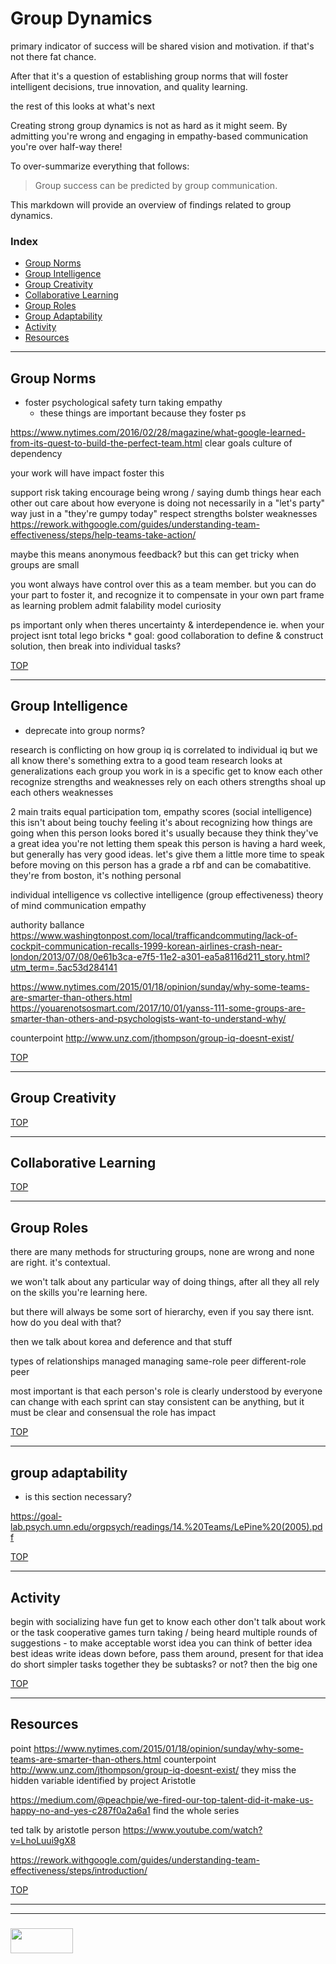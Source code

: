 # Group Dynamics

primary indicator of success will be shared vision and motivation.  if that's not there fat chance.

After that it's a question of establishing group norms that will foster intelligent decisions, true innovation, and quality learning.

the rest of this looks at what's next

Creating strong group dynamics is not as hard as it might seem. By admitting you're wrong and engaging in empathy-based communication you're over half-way there!

To over-summarize everything that follows:

> Group success can be predicted by group communication.

This markdown will provide an overview of findings related to group dynamics.



### Index
* [Group Norms](#group-norms)
* [Group Intelligence](#group-intelligence)
* [Group Creativity](#group-creativity)
* [Collaborative Learning](#collaborative-learning)
* [Group Roles](#Group-roles)
* [Group Adaptability](#group-adaptability)
* [Activity](#activity)
* [Resources](#resources)

___

## Group Norms

- foster psychological safety
	turn taking
	empathy
	- these things are important because they foster ps


https://www.nytimes.com/2016/02/28/magazine/what-google-learned-from-its-quest-to-build-the-perfect-team.html
	clear goals
	culture of dependency

your work will have impact
	foster this 

support risk taking
encourage being wrong / saying dumb things
hear each other out
care about how everyone is doing 
	not necessarily in a "let's party" way
	just in a "they're gumpy today"
respect strengths
bolster weaknesses
https://rework.withgoogle.com/guides/understanding-team-effectiveness/steps/help-teams-take-action/

maybe this means anonymous feedback?
	but this can get tricky when groups are small

you wont always have control over this as a team member.  but you can do your part to foster it, and recognize it to compensate in your own part
	frame as learning problem
	admit falability
	model curiosity

ps
	important only when theres uncertainty & interdependence
	ie. when your project isnt total lego bricks
		* goal: good collaboration to define & construct solution, then break into individual tasks?

[TOP](#group-dynamics)

___

## Group Intelligence

- deprecate into group norms?

research is conflicting on how group iq is correlated to individual iq
	but we all know there's something extra to a good team
	research looks at generalizations
	each group you work in is a specific
		get to know each other
		recognize strengths and weaknesses
		rely on each others strengths
		shoal up each others weaknesses

2 main traits
	equal participation
	tom, empathy scores (social intelligence)
		this isn't about being touchy feeling
		it's about recognizing how things are going
			when this person looks bored it's usually because they think they've a great idea you're not letting them speak
			this person is having a hard week, but generally has very good ideas. let's give them a little more time to speak before moving on
			this person has a grade a rbf and can be comabatitive.  they're from boston, it's nothing personal

individual intelligence vs collective intelligence (group effectiveness)
theory of mind
communication
empathy

authority ballance 
	https://www.washingtonpost.com/local/trafficandcommuting/lack-of-cockpit-communication-recalls-1999-korean-airlines-crash-near-london/2013/07/08/0e61b3ca-e7f5-11e2-a301-ea5a8116d211_story.html?utm_term=.5ac53d284141

https://www.nytimes.com/2015/01/18/opinion/sunday/why-some-teams-are-smarter-than-others.html
https://youarenotsosmart.com/2017/10/01/yanss-111-some-groups-are-smarter-than-others-and-psychologists-want-to-understand-why/

counterpoint
	http://www.unz.com/jthompson/group-iq-doesnt-exist/


[TOP](#group-norms)

___

## Group Creativity

[TOP](#group-norms)

___

## Collaborative Learning

[TOP](#group-norms)

___

## Group Roles

there are many methods for structuring groups, none are wrong and none are right.  it's contextual. 

we won't talk about any particular way of doing things, after all they all rely on the skills you're learning here.

but there will always be some sort of hierarchy, even if you say there isnt.  how do you deal with that?  

then we talk about korea and deference and that stuff

types of relationships
	managed
	managing
	same-role peer
	different-role peer

most important is that each person's role is clearly understood by everyone
	can change with each sprint
	can stay consistent
	can be anything, but it must be clear and consensual
	the role has impact

[TOP](#group-norms)
___

## group adaptability

- is this section necessary?

https://goal-lab.psych.umn.edu/orgpsych/readings/14.%20Teams/LePine%20(2005).pdf

[TOP](#group-norms)

___

## Activity

begin with socializing
	have fun
	get to know each other
	don't talk about work or the task
	cooperative games
turn taking / being heard
	multiple rounds of suggestions
		- to make acceptable 
		worst idea you can think of 
		better idea
		best ideas
	write ideas down before, pass them around, present for that idea
do short simpler tasks together
	they be subtasks? or not?
	then the big one

[TOP](#activity)
___

## Resources

point
	https://www.nytimes.com/2015/01/18/opinion/sunday/why-some-teams-are-smarter-than-others.html
counterpoint
	http://www.unz.com/jthompson/group-iq-doesnt-exist/
they miss the hidden variable identified by project Aristotle

https://medium.com/@peachpie/we-fired-our-top-talent-did-it-make-us-happy-no-and-yes-c287f0a2a6a1
	find the whole series

ted talk by aristotle person
	https://www.youtube.com/watch?v=LhoLuui9gX8

https://rework.withgoogle.com/guides/understanding-team-effectiveness/steps/introduction/


[TOP](#group-norms)

___
___
### <a href="http://elewa.education/blog" target="_blank"><img src="https://user-images.githubusercontent.com/18554853/34921062-506450ae-f97d-11e7-875f-6feeb26ad72d.png" width="100" height="40"/></a>